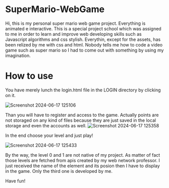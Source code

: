 # SuperMario-WebGame
Hi, this is my personal super mario web game project. Everything is animated e interactive. 
This is a special project school which was assigned to me in order to learn and improve web developing skills such as Javascript algorithms and css stylish. Everythin, except for the assets, has been relized by me with css and html. Nobody tells me how to code a video game such as super mario so I had to come out with something by using my imagination.

# How to use 
You have merely lunch the login.html file in the LOGIN directory by clicking on it.

![Screenshot 2024-06-17 125106](https://github.com/FullMonkeyy/Super-Mario-Web-Game/assets/144152021/ece54514-d33d-4dd2-bb73-3ae1d2757c25)

Than you will have to register and access to the game. Actually points are not storaged on any kind of files because they are just saved in the local storage and even the accounts as well. 
![Screenshot 2024-06-17 125358](https://github.com/FullMonkeyy/Super-Mario-Web-Game/assets/144152021/3cdf728c-97e8-4b96-9e20-8ca1f99d1b55)

In the end choose your level and just play!

![Screenshot 2024-06-17 125433](https://github.com/FullMonkeyy/Super-Mario-Web-Game/assets/144152021/01a0936c-f6d9-4141-bd88-89a148b3a1d9)

By the way, the level 0 and 1 are not native of my project. As matter of fact those levels are fetched from apis created by my web network professor. I just received the name of the element and its posion then I have to display in the game. 
Only the third one is developed by me.

Have fun!
